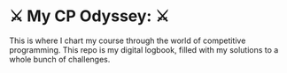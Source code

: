 # ⚔️ My CP Odyssey: ⚔️

This is where I chart my course through the world of competitive programming. This repo is my digital logbook, filled with my solutions to a whole bunch of challenges.
